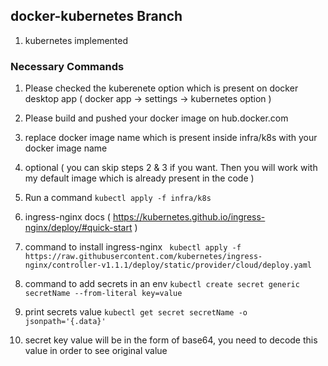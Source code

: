 ## docker-kubernetes Branch

1. kubernetes implemented

### Necessary Commands
1. Please checked the kuberenete option which is present on docker desktop app ( docker app -> settings -> kubernetes option )

2. Please build and pushed your docker image on hub.docker.com

3. replace docker image name which is present inside infra/k8s with your docker image name
4. optional ( you can skip steps 2 & 3 if you want. Then you will work with my default image which is already present in the code )

5. Run a command  ``` kubectl apply -f infra/k8s ```

6. ingress-nginx docs ( https://kubernetes.github.io/ingress-nginx/deploy/#quick-start ) 

7. command to install ingress-nginx ``` kubectl apply -f https://raw.githubusercontent.com/kubernetes/ingress-nginx/controller-v1.1.1/deploy/static/provider/cloud/deploy.yaml```
8. command to add secrets in an env ``` kubectl create secret generic secretName --from-literal key=value ```

9. print secrets value ``` kubectl get secret secretName -o jsonpath='{.data}' ```
10. secret key value will be in the form of base64, you need to decode this value in order to see original value


